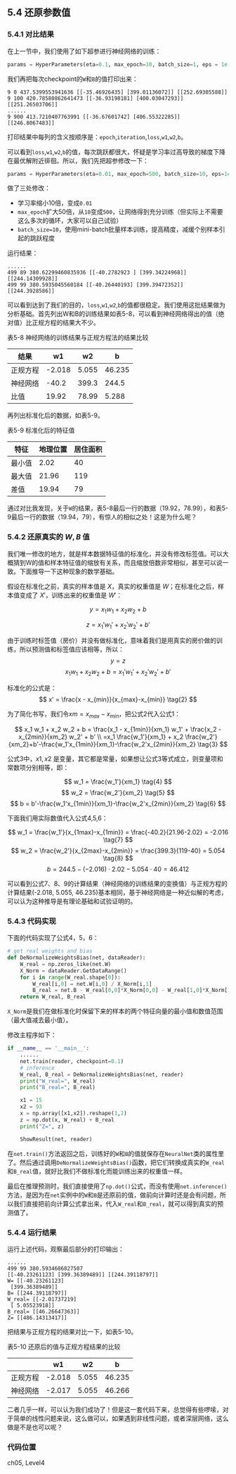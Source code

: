 <!--Copyright © Microsoft Corporation. All rights reserved.
  适用于[License](https://github.com/Microsoft/ai-edu/blob/master/LICENSE.md)版权许可-->

## 5.4 还原参数值

### 5.4.1 对比结果

在上一节中，我们使用了如下超参进行神经网络的训练：

```Python
params = HyperParameters(eta=0.1, max_epoch=10, batch_size=1, eps = 1e-5)
```

我们再把每次checkpoint的`W`和`B`的值打印出来：

```
9 0 437.5399553941636 [[-35.46926435] [399.01136072]] [[252.69305588]]
9 100 420.78580862641473 [[-36.93198181] [400.03047293]] [[251.26503706]]
......
9 900 413.7210407763991 [[-36.67601742] [406.55322285]] [[246.8067483]]
```
打印结果中每列的含义按顺序是：`epoch`,`iteration`,`loss`,`w1`,`w2`,`b`。

可以看到`loss`,`w1`,`w2`,`b`的值，每次跳跃都很大，怀疑是学习率过高导致的梯度下降在最优解附近徘徊。所以，我们先把超参修改一下：

```Python
params = HyperParameters(eta=0.01, max_epoch=500, batch_size=10, eps=1e-5)
```

做了三处修改：

- 学习率缩小10倍，变成`0.01`
- `max_epoch`扩大50倍，从`10`变成`500`，让网络得到充分训练（但实际上不需要这么多次的循环，大家可以自己试验）
- `batch_size=10`，使用mini-batch批量样本训练，提高精度，减缓个别样本引起的跳跃程度

运行结果：

```
......
499 89 380.62299460835936 [[-40.2782923 ] [399.34224968]] [[244.14309928]]
499 99 380.5935045560184 [[-40.26440193] [399.39472352]] [[244.3928586]]
```

可以看到达到了我们的目的，`loss`,`w1`,`w2`,`b`的值都很稳定。我们使用这批结果做为分析基础。首先列出W和B的训练结果如表5-8，可以看到神经网络得出的值（绝对值）比正规方程的结果大不少。

表5-8 神经网络的训练结果与正规方程法的结果比较

|结果|w1|w2|b|
|---|---|---|---|
|正规方程|-2.018|5.055|46.235|
|神经网络|-40.2|399.3|244.5|
|比值|19.92|78.99|5.288|

再列出标准化后的数据，如表5-9。

表5-9 标准化后的特征值

|特征|地理位置|居住面积|
|----|----|---|
|最小值|2.02|40|
|最大值|21.96|119|
|差值|19.94|79|

通过对比我发现，关于`W`的结果，表5-8最后一行的数据（19.92，78.99），和表5-9最后一行的数据（19.94，79），有惊人的相似之处！这是为什么呢？

### 5.4.2 还原真实的 $W,B$ 值

我们唯一修改的地方，就是样本数据特征值的标准化，并没有修改标签值。可以大概猜到W的值和样本特征值的缩放有关系，而且缩放倍数非常相似，甚至可以说一致。下面推导一下这种现象的数学基础。

假设在标准化之前，真实的样本值是 $X$，真实的权重值是 $W$；在标准化之后，样本值变成了 $X'$，训练出来的权重值是 $W'$：

$$
y = x_1 w_1 + x_2 w_2 + b \tag{y是标签值}
$$

$$
z = x_1' w_1' + x_2' w_2' + b' \tag{z是预测值}
$$

由于训练时标签值（房价）并没有做标准化，意味着我们是用真实的房价做的训练，所以预测值和标签值应该相等，所以：
$$
y = z
$$
$$
x_1 w_1 + x_2 w_2 + b = x_1' w_1' + x_2' w_2' + b' \tag{1}
$$

标准化的公式是：
$$
x' = \frac{x - x_{min}}{x_{max}-x_{min}} \tag{2}
$$

为了简化书写，我们令$xm=x_{max}-x_{min}$，把公式2代入公式1：

$$
x_1 w_1 + x_2 w_2 + b = \frac{x_1 - x_{1min}}{xm_1} w_1' + \frac{x_2 - x_{2min}}{xm_2} w_2' + b' \\
=x_1 \frac{w_1'}{xm_1} + x_2 \frac{w_2'}{xm_2}+b'-\frac{w_1'x_{1min}}{xm_1}-\frac{w_2'x_{2min}}{xm_2} 
\tag{3}
$$

公式3中，$x1,x2$ 是变量，其它都是常量，如果想让公式3等式成立，则变量项和常数项分别相等，即：

$$
w_1 = \frac{w_1'}{xm_1} \tag{4}
$$
$$
w_2 = \frac{w_2'}{xm_2} \tag{5}
$$
$$ 
b = b'-\frac{w_1'x_{1min}}{xm_1}-\frac{w_2'x_{2min}}{xm_2} \tag{6}
$$

下面我们用实际数值代入公式4,5,6：

$$
w_1 = \frac{w_1'}{x_{1max}-x_{1min}} = \frac{-40.2}{21.96-2.02} = -2.016 \tag{7}
$$
$$
w_2 = \frac{w_2'}{x_{2max}-x_{2min}} = \frac{399.3}{119-40} = 5.054 \tag{8}
$$
$$
b=244.5-(-2.016) \cdot 2.02 - 5.054 \cdot 40=46.412 \tag{9}
$$

可以看到公式7、8、9的计算结果（神经网络的训练结果的变换值）与正规方程的计算结果(-2.018, 5.055, 46.235)基本相同，基于神经网络是一种近似解的考虑，可以认为这种推导是有理论基础和试验证明的。

### 5.4.3 代码实现

下面的代码实现了公式4，5，6：

```Python
# get real weights and bias
def DeNormalizeWeightsBias(net, dataReader):
    W_real = np.zeros_like(net.W)
    X_Norm = dataReader.GetDataRange()
    for i in range(W_real.shape[0]):
        W_real[i,0] = net.W[i,0] / X_Norm[i,1]
        B_real = net.B - W_real[0,0]*X_Norm[0,0] - W_real[1,0]*X_Norm[1,0]
    return W_real, B_real
```

`X_Norm`是我们在做标准化时保留下来的样本的两个特征向量的最小值和数值范围（最大值减去最小值）。

修改主程序如下：

```Python
if __name__ == '__main__':
    ......
    net.train(reader, checkpoint=0.1)
    # inference
    W_real, B_real = DeNormalizeWeightsBias(net, reader)
    print("W_real=", W_real)
    print("B_real=", B_real)

    x1 = 15
    x2 = 93
    x = np.array([x1,x2]).reshape(1,2)
    z = np.dot(x, W_real) + B_real
    print("Z=", z)

    ShowResult(net, reader)
```
在`net.train()`方法返回之后，训练好的`W`和`B`的值就保存在`NeuralNet`类的属性里了。然后通过调用`DeNormalizeWeightsBias()`函数，把它们转换成真实的`W_real`和`B_real`值，就好比我们不做标准化而能训练出来的权重值一样。

最后在推理预测时，我们直接使用了`np.dot()`公式，而没有使用`net.inference()`方法，是因为在`net`实例中的`W`和`B`是还原前的值，做前向计算时还是会有问题，所以我们直接把前向计算公式拿出来，代入`W_real`和`B_real`，就可以得到真实的预测值了。

### 5.4.4 运行结果

运行上述代码，观察最后部分的打印输出：

```
......
499 99 380.5934686827507 
[[-40.23261123] [399.36389489]] [[244.39118797]]
W= [[-40.23261123]
 [399.36389489]]
B= [[244.39118797]]
W_real= [[-2.01737219]
 [ 5.05523918]]
B_real= [[46.26647363]]
Z= [[486.14313417]]
```

把结果与正规方程的结果对比一下，如表5-10。

表5-10 还原后的值与正规方程结果的比较

||w1|w2|b|
|---|---|---|---|
|正规方程|-2.018|5.055|46.235|
|神经网络|-2.017|5.055|46.266|

二者几乎一样，可以认为我们成功了！但是这一套代码下来，总觉得有些啰嗦，对于简单的线性问题来说，这么做可以，如果遇到非线性问题，或者深层网络，这么做是不是也可以呢？

### 代码位置

ch05, Level4
